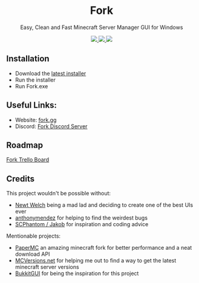 <h1 align="center">
  Fork
</h1>
<p align="center">  
  Easy, Clean and Fast Minecraft Server Manager GUI for Windows
</p>
<p align="center">
  <a href="https://discord.gg/dbqH6x8">
    <img src="https://img.shields.io/discord/633632434336038912?color=brightgreen&logo=discord">
  </a>
  <a href="https://github.com/ChristianKern97/fork/releases">
    <img src="https://img.shields.io/github/v/release/ChristianKern97/fork?color=brightgreen&include_prereleases">
  </a>
  <a href="https://github.com/ChristianKern97/fork/blob/master/LICENSE">
    <img src="https://img.shields.io/github/license/ChristianKern97/fork?color=brightgreen">
  </a>
</p>



## Installation
- Download the [latest installer](https://www.fork.gg/downloads/Fork_setup.msi) 
- Run the installer
- Run Fork.exe

## Useful Links:
- Website: [fork.gg](https://www.fork.gg)
- Discord: [Fork Discord Server](https://discord.gg/dbqH6x8)

## Roadmap
[Fork Trello Board](https://trello.com/b/uCtDgilW/fork)

## Credits
This project wouldn't be possible without:
- [Newt Welch](https://www.reddit.com/user/Newt_Welch/) being a mad lad and deciding to create one of the best UIs ever
- [anthonymendez](https://github.com/anthonymendez) for helping to find the weirdest bugs
- [SCPhantom / Jakob](https://github.com/SCPhantom/) for inspiration and coding advice

Mentionable projects:
- [PaperMC](https://papermc.io/) an amazing minecraft fork for better performance and a neat download API
- [MCVersions.net](https://mcversions.net/) for helping me out to find a way to get the latest minecraft server versions
- [BukkitGUI](https://github.com/Bertware/bukkitgui2) for being the inspiration for this project

